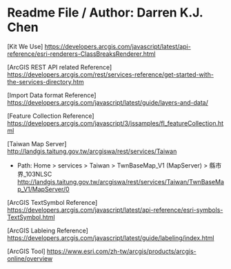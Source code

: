 # Readme File / Author: Darren K.J. Chen

[Kit We Use]
https://developers.arcgis.com/javascript/latest/api-reference/esri-renderers-ClassBreaksRenderer.html

[ArcGIS REST API related Reference]
https://developers.arcgis.com/rest/services-reference/get-started-with-the-services-directory.htm

[Import Data format Reference]
https://developers.arcgis.com/javascript/latest/guide/layers-and-data/

[Feature Collection Reference]
https://developers.arcgis.com/javascript/3/jssamples/fl_featureCollection.html

[Taiwan Map Server]
http://landgis.taitung.gov.tw/arcgiswa/rest/services/Taiwan

- Path: Home > services > Taiwan > TwnBaseMap_V1 (MapServer) > 縣市界_103NLSC
http://landgis.taitung.gov.tw/arcgiswa/rest/services/Taiwan/TwnBaseMap_V1/MapServer/0

[ArcGIS TextSymbol Reference]
https://developers.arcgis.com/javascript/latest/api-reference/esri-symbols-TextSymbol.html

[ArcGIS Lableing Reference]
https://developers.arcgis.com/javascript/latest/guide/labeling/index.html

[ArcGIS Tool]
https://www.esri.com/zh-tw/arcgis/products/arcgis-online/overview
